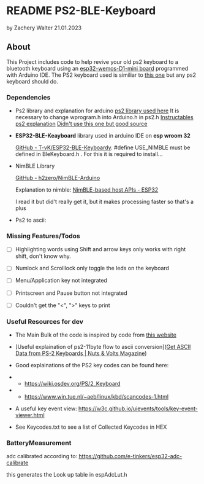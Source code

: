 # README PS2-BLE-Keyboard

by Zachery Walter 21.01.2023

## About

This Project includes code to help revive your old ps2 keyboard to a bluetooth keyboard using an [esp32-wemos-D1-mini board](https://de.aliexpress.com/item/32858054775.html?spm=a2g0o.order_list.order_list_main.10.6e215c5fzWOnmD&gatewayAdapt=glo2deu) programmed with Arduino IDE. The PS2 keyboard used is similiar to [this one](https://www.mindfactory.de/product_info.php/KeySonic-ACK-595C--Mini-Tastatur-Weiss-Deutsch-PS2-USB_590520.html) but any ps2 keyboard should do.

### Dependencies

- Ps2 library and explanation for arduino
  [ps2 library used here](https://playground.arduino.cc/ComponentLib/Ps2mouse/)
  It is necessary to change wprogram.h into Arduino.h in ps2.h
  [Instructables ps2 explanation](https://www.instructables.com/Connect-PS2-Keyboard-to-Arduino/)
  [Didn't use this one but good source](https://www.pjrc.com/teensy/td_libs_PS2Keyboard.html)

- **ESP32-BLE-Keayboard** library used in arduino IDE on **esp wroom 32** 
  
  [GitHub - T-vK/ESP32-BLE-Keyboardy](https://github.com/T-vK/ESP32-BLE-Keyboard). #define USE_NIMBLE must be defined in BleKeyboard.h . For this it is required to install...

- NimBLE Library
  
  [GitHub - h2zero/NimBLE-Arduino](https://github.com/h2zero/NimBLE-Arduino)
  
  Explanation to nimble: [NimBLE-based host APIs - ESP32](https://docs.espressif.com/projects/esp-idf/en/latest/esp32/api-reference/bluetooth/nimble/index.html)
  
  I read it but did't really get it, but it makes processing faster so that's a plus

- Ps2 to ascii:

### Missing Features/Todos

- [ ] Highlighting words using Shift and arrow keys only works with right shift, don't know why.

- [ ] Numlock and Scrolllock only toggle the leds on the keyboard

- [ ] Menu/Application key not integrated

- [ ] Printscreen and Pause button not integrated

- [ ] Couldn't get the "<", ">" keys to print

### Useful Resources for dev

- The Main Bulk of the code is inspired by code from [this website](https://community.infineon.com/t5/PSoC-5-3-1/PS-2-Keyboard-to-ASCII-Decoder-for-5LP/td-p/55867)

- [Useful explaination of ps2-11byte flow to ascii conversion]([Get ASCII Data from PS-2 Keyboards | Nuts & Volts Magazine](https://www.nutsvolts.com/magazine/article/get-ascii-data-from-ps-2-keyboards))

- Good explainations of the PS2 key codes can be found here:

- - https://wiki.osdev.org/PS/2_Keyboard

- - https://www.win.tue.nl/~aeb/linux/kbd/scancodes-1.html

- A useful key event view: https://w3c.github.io/uievents/tools/key-event-viewer.html

- See Keycodes.txt to see a list of Collected Keycodes in HEX



### BatteryMeasurement

adc calibrated according to: https://github.com/e-tinkers/esp32-adc-calibrate

this generates the Look up table in espAdcLut.h
